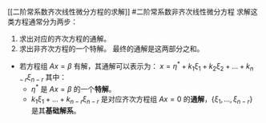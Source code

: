 [[二阶常系数齐次线性微分方程的求解]] 
#二阶常系数非齐次线性微分方程 求解这类方程通常分为两步：
1.  求出对应的齐次方程的通解。
2.  求出非齐次方程的一个特解。
最终的通解是这两部分之和。
- 若方程组 $Ax=\beta$ 有解，其通解可以表示为：
    $x = \eta^* + k_1\xi_1 + k_2\xi_2 + \dots + k_{n-r}\xi_{n-r}$
    其中：
    *   $\eta^*$ 是 $Ax=\beta$ 的一个**特解**。
    *   $k_1\xi_1 + \dots + k_{n-r}\xi_{n-r}$ 是对应齐次方程组 $Ax=0$ 的**通解**，$\{\xi_1, \dots, \xi_{n-r}\}$ 是其**基础解系**。